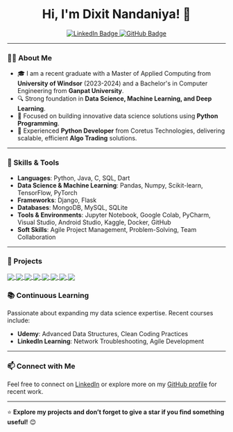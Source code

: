 <h1 align="center">Hi, I'm Dixit Nandaniya! 👋</h1>

<p align="center">
  <a href="https://www.linkedin.com/in/dixit-nandaniya-b54a03312" target="_blank">
    <img src="https://img.shields.io/badge/LinkedIn-Dixit%20Nandaniya-blue?style=flat&logo=linkedin" alt="LinkedIn Badge"/>
  </a>
  <a href="https://github.com/dixituwindsor" target="_blank">
    <img src="https://img.shields.io/github/followers/dixituwindsor?label=Follow&style=social" alt="GitHub Badge"/>
  </a>
</p>

---

### 👨‍💻 About Me
- 🎓 I am a recent graduate with a Master of Applied Computing from **University of Windsor** (2023-2024) and a Bachelor's in Computer Engineering from **Ganpat University**.
- 🔍 Strong foundation in **Data Science, Machine Learning, and Deep Learning**.
- 🌱 Focused on building innovative data science solutions using **Python Programming**.
- 💼 Experienced **Python Developer** from Coretus Technologies, delivering scalable, efficient **Algo Trading** solutions.

---

### 🔧 Skills & Tools
- **Languages**: Python, Java, C, SQL, Dart
- **Data Science & Machine Learning**: Pandas, Numpy, Scikit-learn, TensorFlow, PyTorch
- **Frameworks**: Django, Flask
- **Databases**: MongoDB, MySQL, SQLite
- **Tools & Environments**: Jupyter Notebook, Google Colab, PyCharm, Visual Studio, Android Studio, Kaggle, Docker, GitHub
- **Soft Skills**: Agile Project Management, Problem-Solving, Team Collaboration

---

### 🚀 Projects

<a href="https://github.com/dixituwindsor/resecure">
  <img align="center" src="https://github-readme-stats.vercel.app/api/pin/?username=dixituwindsor&repo=resecure&theme=buefy" />
</a>
<a href="https://github.com/dixituwindsor/MLKIDA">
  <img align="center" src="https://github-readme-stats.vercel.app/api/pin/?username=dixituwindsor&repo=MLKIDA&theme=buefy" />
</a>
<a href="https://github.com/dixituwindsor/AdventureMinds">
  <img align="center" src="https://github-readme-stats.vercel.app/api/pin/?username=dixituwindsor&repo=AdventureMinds&theme=buefy" />
</a>
<a href="https://github.com/dixituwindsor/Plant_Disease_Detection">
  <img align="center" src="https://github-readme-stats.vercel.app/api/pin/?username=dixituwindsor&repo=Plant_Disease_Detection&theme=buefy" />
</a>
<a href="https://github.com/dixituwindsor/Diabetes_Disease_Prediction">
  <img align="center" src="https://github-readme-stats.vercel.app/api/pin/?username=dixituwindsor&repo=Diabetes_Disease_Prediction&theme=buefy" />
</a>
<a href="https://github.com/dixituwindsor/WiseBridge">
  <img align="center" src="https://github-readme-stats.vercel.app/api/pin/?username=dixituwindsor&repo=WiseBridge&theme=buefy" />
</a>
<a href="https://github.com/dixituwindsor/HedgeStrategy">
  <img align="center" src="https://github-readme-stats.vercel.app/api/pin/?username=dixituwindsor&repo=HedgeStrategy&theme=buefy" />
</a>
<a href="https://github.com/dixituwindsor/Placement_Package_Prediction">
  <img align="center" src="https://github-readme-stats.vercel.app/api/pin/?username=dixituwindsor&repo=Placement_Package_Prediction&theme=buefy" />
</a>


### 📚 Continuous Learning
Passionate about expanding my data science expertise. Recent courses include:
- **Udemy**: Advanced Data Structures, Clean Coding Practices
- **LinkedIn Learning**: Network Troubleshooting, Agile Development

---

### 📫 Connect with Me
Feel free to connect on [LinkedIn](https://www.linkedin.com/in/dixit-nandaniya-b54a03312) or explore more on my [GitHub profile](https://github.com/dixituwindsor) for recent work.

---

⭐ **Explore my projects and don’t forget to give a star if you find something useful!** 😊
